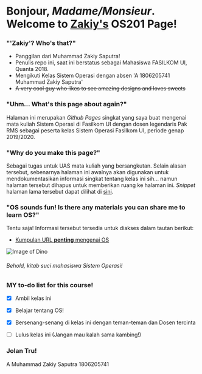 # Bonjour, *Madame/Monsieur*. Welcome to [Zakiy's](https://github.com/zakiysaputra) OS201 Page!


### "'Zakiy'? Who's that?"

- Panggilan dari Muhammad Zakiy Saputra!
- Penulis repo ini, saat ini berstatus sebagai Mahasiswa FASILKOM UI, Quanta 2018.
- Mengikuti Kelas Sistem Operasi dengan absen 'A 1806205741 Muhammad Zakiy Saputra'
- ~~A very cool guy who likes to see amazing designs and loves sweets~~

### "Uhm... What's this page about again?"

Halaman ini merupakan *Github Pages* singkat yang saya buat mengenai mata kuliah Sistem Operasi di Fasilkom UI dengan dosen legendaris Pak RMS
sebagai peserta kelas Sistem Operasi Fasilkom UI, periode genap 2019/2020.


### "Why do you make this page?"

Sebagai tugas untuk UAS mata kuliah yang bersangkutan. Selain alasan tersebut, sebenarnya halaman ini awalnya akan digunakan untuk mendokumentasikan informasi
singkat tentang kelas ini sih... namun halaman tersebut dihapus untuk memberikan ruang ke halaman ini. *Snippet* halaman lama tersebut dapat dilihat di [sini](https://github.com/zakiysaputra/os201/commit/b4b74dd6535510d5dc09155b68b7618004f7f6f1).


### "OS sounds fun! Is there any materials you can share me to learn OS?"

Tentu saja! Informasi tersebut tersedia untuk diakses dalam tautan berikut:
- [Kumpulan URL **penting** mengenai OS](URLs/)


![Image of Dino](https://cv02.twirpx.net/2523/2523113.jpg?t=20181027053614)
###### Behold, *kitab suci* mahasiswa Sistem Operasi!


### MY to-do list for this course!

- [X] Ambil kelas ini
- [X] Belajar tentang OS!
- [X] Bersenang-senang di kelas ini dengan teman-teman dan Dosen tercinta
- [ ] Lulus kelas ini (Jangan mau kalah sama kambing!)




### Jolan Tru!

A Muhammad Zakiy Saputra 1806205741

